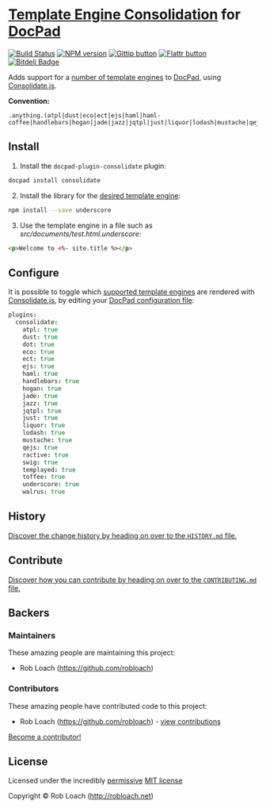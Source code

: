 # [Template Engine Consolidation](http://github.com/visionmedia/consolidate.js/) for [DocPad](https://docpad.org)

<!-- BADGES/ -->

[![Build Status](https://secure.travis-ci.org/RobLoach/docpad-plugin-consolidate.png?branch=master)](http://travis-ci.org/RobLoach/docpad-plugin-consolidate "Check this project's build status on TravisCI")
[![NPM version](https://badge.fury.io/js/docpad-plugin-consolidate.png)](http://badge.fury.io/js/docpad-plugin-consolidate "View this project on NPM")
[![Gittip button](http://img.shields.io/gittip/RobLoach.png)](https://www.gittip.com/RobLoach/ "Support this project using Gittip")
[![Flattr button](http://img.shields.io/flattr/donate.png?color=yellow)](http://flattr.com/thing/2257574/RobLoach "Support this project using Flattr")
[![Bitdeli Badge](https://d2weczhvl823v0.cloudfront.net/RobLoach/docpad-plugin-consolidate/trend.png)](https://bitdeli.com/free "Bitdeli Badge")

<!-- /BADGES -->


Adds support for a [number of template engines](https://github.com/visionmedia/consolidate.js/#supported-template-engines)
to [DocPad](https://docpad.org), using [Consolidate.js](http://github.com/visionmedia/consolidate.js).

**Convention:**
```
.anything.(atpl|dust|eco|ect|ejs|haml|haml-coffee|handlebars|hogan|jade|jazz|jqtpl|just|liquor|lodash|mustache|qejs|ractive|swig|templayed|toffee|underscore|walrus|whiskers)
```


## Install

1. Install the `docpad-plugin-consolidate` plugin:
``` bash
docpad install consolidate
```

2. Install the library for the [desired template engine](https://github.com/visionmedia/consolidate.js/#supported-template-engines):
``` bash
npm install --save underscore
```

3. Use the template engine in a file such as *src/documents/test.html.underscore*:
``` html
<p>Welcome to <%- site.title %></p>
```


## Configure

It is possible to toggle which [supported template engines](https://github.com/visionmedia/consolidate.js/#supported-template-engines)
are rendered with [Consolidate.js](http://github.com/visionmedia/consolidate.js/),
by editing your [DocPad configuration file](http://docpad.org/docs/config):

``` coffee
plugins:
  consolidate:
    atpl: true
    dust: true
    dot: true
    eco: true
    ect: true
    ejs: true
    haml: true
    handlebars: true
    hogan: true
    jade: true
    jazz: true
    jqtpl: true
    just: true
    liquor: true
    lodash: true
    mustache: true
    qejs: true
    ractive: true
    swig: true
    templayed: true
    toffee: true
    underscore: true
    walrus: true
```


<!-- HISTORY/ -->

## History
[Discover the change history by heading on over to the `HISTORY.md` file.](https://github.com/RobLoach/docpad-plugin-consolidate/blob/master/HISTORY.md#files)

<!-- /HISTORY -->


<!-- CONTRIBUTE/ -->

## Contribute

[Discover how you can contribute by heading on over to the `CONTRIBUTING.md` file.](https://github.com/RobLoach/docpad-plugin-consolidate/blob/master/CONTRIBUTING.md#files)

<!-- /CONTRIBUTE -->


<!-- BACKERS/ -->

## Backers

### Maintainers

These amazing people are maintaining this project:

- Rob Loach (https://github.com/robloach)

### Contributors

These amazing people have contributed code to this project:

- Rob Loach (https://github.com/robloach) - [view contributions](https://github.com/RobLoach/docpad-plugin-consolidate/commits?author=RobLoach)

[Become a contributor!](https://github.com/RobLoach/docpad-plugin-consolidate/blob/master/CONTRIBUTING.md#files)

<!-- /BACKERS -->


<!-- LICENSE/ -->

## License

Licensed under the incredibly [permissive](http://en.wikipedia.org/wiki/Permissive_free_software_licence) [MIT license](http://creativecommons.org/licenses/MIT/)

Copyright &copy; Rob Loach (http://robloach.net)

<!-- /LICENSE -->
